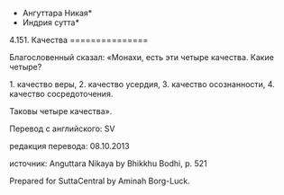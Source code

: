 * Ангуттара Никая*
* Индрия сутта*

4\.151\. Качества
\=\=\=\=\=\=\=\=\=\=\=\=\=\=\=

Благословенный сказал: «Монахи, есть эти четыре качества\. Какие четыре?

1\. качество веры,
2\. качество усердия,
3\. качество осознанности,
4\. качество сосредоточения\.

Таковы четыре качества»\.

Перевод с английского: SV

редакция перевода: 08\.10\.2013

источник: Anguttara Nikaya by Bhikkhu Bodhi, p\. 521

Prepared for SuttaCentral by Aminah Borg\-Luck\.